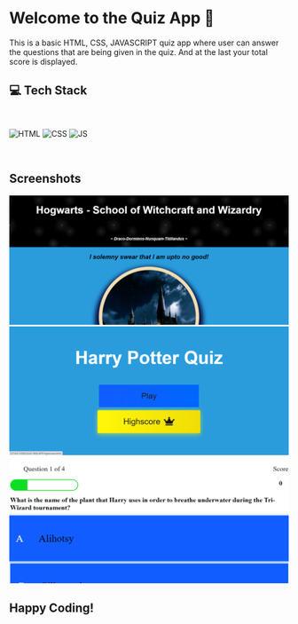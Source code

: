 # Welcome to the Quiz App 🤔

This is a basic HTML, CSS, JAVASCRIPT quiz app where user can answer the questions that are being given in the quiz. And at the last your total score is displayed.

## 💻 Tech Stack

<br>

![HTML](https://img.shields.io/badge/html5%20-%23E34F26.svg?&style=for-the-badge&logo=html5&logoColor=white)
![CSS](https://img.shields.io/badge/css3%20-%231572B6.svg?&style=for-the-badge&logo=css3&logoColor=white)
![JS](https://img.shields.io/badge/javascript%20-%23323330.svg?&style=for-the-badge&logo=javascript&logoColor=%23F7DF1E)

<br>



## Screenshots

![Demo1](screenshots/quiz1.png)
![Demo2](screenshots/quiz2.png)
![Demo3](screenshots/quiz3.png)
<br>


## Happy Coding!

